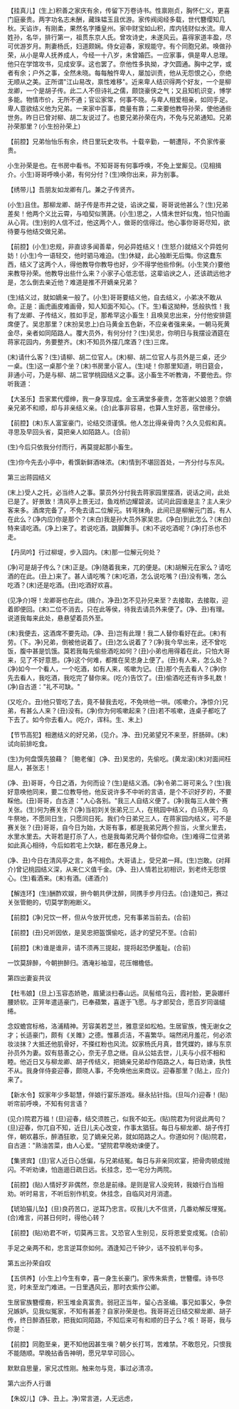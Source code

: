 <!-- { "loadSidebar": true } -->
【挂真儿】(生上)积善之家庆有余，传留下万卷诗书。性禀刚贞，胸怀仁义，更喜门庭豪贵。两字功名志未酬，藏珠韫玉且优游。家传阀阅经多载，世代簪缨知几秋。天谄诈，有刚柔，果然名字播皇州。家中财宝如山积，库内钱财似水流。卑人姓孙，名华，排行第一，祖贯东京人氏。曾攻诗史，未遂风云。喜得家道丰盈，尽可优游岁月。荆妻杨氏，妇道颇娴。侍女迎春，家规能守。有个同胞兄弟。唤做孙荣，从小是卑人抚养成人，今经一十八岁，未曾婚匹。一应家事，俱是卑人总理。他只在学馆攻书，见成安享。这也罢了。奈他性多执拗，才欠圆通。胸中之学，或者有余；户外之事，全然未晓。每每触忤卑人，屡加训责，他从无怨恨之心，奈绝无顺从之美。正所谓"江山易改，禀性难移"。近来卑人结识得两个好友，一个是柳龙卿，一个是胡子传。此二人不但诗礼之儒，颇饶豪侠之气；又且知机识变，博学多能。物情市价，无所不通；官讼家常，何事不晓。与卑人相爱相亲，如同手足。卑人意欲结义他为兄弟。一来家中百事，商量有靠；二来要他教导孙荣，使他通些世务。昨日已曾对柳、胡二友说过了。也要兄弟孙荣在内，不免与兄弟通知。兄弟孙荣那里？(小生扮孙荣上)

【前腔】兄弟怡怡乐有余，终日里玩史攻书。十载辛勤，一朝遭际，不负家传豪贵。

小生孙荣是也。在书房中看书。不知哥哥有何事呼唤，不免上堂厮见。(见相揖介。小生)哥哥呼唤小弟，有何分付？(生)唤你出来，非为别事。

【绣带儿】吾朋友如龙卿有几。兼之子传贤齐。

(小生)且住。那柳龙卿、胡子传是市井之徒，谄谀之蜚，哥哥说他甚么？(生)兄弟差矣！他两个义比云霄，与咱契似篑篪。(小生)思之，人情未世奸似鬼，怕只怕画从心背。(生)别的人信不过，他这两个人，做哥的信得过。他心事你哥哥尽知，欲待要与他结交做兄弟。

【前腔】(小生)忠规，非直谅多闻善辈，何必异姓结义！(生怒介)就结义个异姓何妨！(小生)今一语轻交，他时驷马难迫。(生)休疑，此心独断无后悔。你这蠢东西，结义了这两个人，得他教导你教导也好，少不得学他些伶俐。(小生笑介)要他来教导孙荣。他教导出些什么来？小家子心低志低，这辈谄谀之人，还该疏远他才是，怎么倒去亲近他？难道是推不开嫡亲兄弟？

(生)结义过，就如嫡亲一般了。(小生)哥哥要结义他，自去结义，小弟决不敢从命。正是：画虎画皮难画骨，知人知面不知心。(下。生)看这拗种，恁般执性！我有了龙卿、子传结义，胜如手足，那希罕这小畜生！且唤吴忠出来，分付他安排筵席便了。吴忠那里？(末扮吴忠上)白马黄金五色新，不应亲者强来亲。一朝马死黄金尽，亲者如同陌路人。覆大员外，有何分付？(生)吴忠，你明日与我摆设酒筵在蒋家花园内，务要整齐。(末)不知员外摆几席酒？(生)三席。

(末)请什么客？(生)请柳、胡二位官人。(末)柳、胡二位官人与员外是三桌，还少一桌。(生)这一桌那个坐？(末)书房里小官人。(生)唗！你那里知道，明日筵会，非通小可，乃是与柳、胡二官学桃园结义之事。这小畜生不听教诲，不要他去。你听我道：

【大圣乐】吾家累代缨绅，我一身享现成。金玉满堂多豪贵，怎答谢父娘恩？奈嫡亲兄弟不和顺，却与非亲结义亲。(合)此事非容易，也算人生好恶，宿世缘分。

【前腔】(末)东人富室豪门，论结交须谨慎。他人怎比得亲骨肉？久久见假和真。寻思及早回头省，莫把亲人如陌路人。(合前)

(生)今后只依我分付而行，再莫提起那小畜生。

(生)你今先去小亭中，肴馔新鲜酒味浓。(末)情到不堪回首处，一齐分付与东风。

第三出蒋园结义

(末上)受人之托，必当终人之事。蒙员外分付我去蒋家园里摆酒，说话之间，此处已是了。好景致！清风亭上景无过，鱼戏桥边耀碧波。试问此园谁是主？主人来少客来多。酒席完备了，不免去请二位解元。转弯抹角，此间已是柳解元门首。有人在此么？(净内应)你是那个？(末白)我是孙大员外家吴忠。(净白)到此怎么？(末白)特来请吃酒。(净上)来了。若说吃酒，跳脚舞手。(末)不说吃酒呢？(净)打杀也不走。

【丹凤吟】行过柳堤，步入园内。(末)那一位解元何处？

(净)可是胡子传么？(末)正是。(净)随着我来，兀的便是。(末)胡解元在家么？请吃酒的在此。(丑上)来了。甚人请吃嘴？(末)吃酒，怎么说吃嘴？(丑)没有嘴，怎么吃酒？(末)还是吃酒。(丑)吃酒好欢喜。

(见净介)呀！龙卿哥也在此。(揖介。净丑)怎不见孙兄来至？去接取，去接取，迎着即便回。(末)二位不消去，只在此等侯，待我去请员外来便了。(净、丑)有理。说道我每来此处，悬悬望着员外至。

(末)我便去，这酒席不要先动。(净、丑)岂有此理！我二人替你看好在此。(末)有劳。(下。净)兄弟，倒被他说着了。(丑)怎么说着了？(净)我今早出来，还不曾吃饭，腹中甚是饥饿。莫若我每先偷些酒吃如何？(丑)小弟也用得着在此，只怕大哥来，见了不好意思。(净)这个何难，都推在吴忠身上便了。(丑)有人来，怎么处？(净)如今一个看人，一个吃酒，如有人来，咳嗽为记。(丑)那个先去看人？(净)你先去看人，我吃酒，我吃完了替你来。(吃介)告饮了。(丑)偷酒吃还有许多礼数！(净)自古道："礼不可缺。"

(又吃介。丑)他只管吃了去，竟不替我去吃，不免哄他一哄。(咳嗽介。净惊介)兄弟，有甚么人来？(丑)没有。(净)你为何咳嗽起来？(丑)若不咳嗽，连桌子都吃了下去了。如今你去看人。(吃介，诨科。生、末上)

【节节高犯】相邀结义的好兄弟，(见介。净、丑)兄弟望兄不来至，肝肠碎。(末)试向前排吃食。

(生)为何盘馔先狼藉？［鲍老催］(净、丑)吴忠的，先偷吃。(黄龙滚)(末)对面间枉屈人，甚张志！

(净、丑)哥哥，今日之酒，为何而设？(生)是结义酒。(净)令弟二哥可来么？(生)我好意唤他同来，要二位教导他，他反说许多不中听的言语，是个不识好歹的，不要睬他。(丑)哥哥，白古道："人心各别。"我三人自结义便了。(净)我每三人做个赛关张。(生)何为赛关张？(净)当初刘关张弟兄三人，在桃园中结义，白马祭天，乌牛祭地，不愿同日生，只愿同日死。我们今日弟兄三人，在蒋家园内结义，可不是赛关张？(丑)哥哥，自今日为始，大哥有事，都是我弟兄两个担当，火里火里去，水里水里去。大哥若是打杀了人，也是我每弟兄两个替你偿命。(生)难得二位贤弟如此真心相待，今后如若宅上欠缺，都在愚兄身上。

(净、丑)今日在清风亭之言，各不相负。大哥请上，受兄弟一拜。(生)岂敢。(对拜介)曾记桃园结义深，从来仁义值千金。(净、丑)人情若比初相识，到老终无怨恨心。(生)看酒来。(末)有酒。(递酒介)

【解连环】(生)酬酢欢娱，拚今朝共伊沈醉，同携手步月归去。(合)逢知己，赛过关张管鲍的，切莫学割袍断义。

【前腔】(净)兄饮一杯，但从今放开忧虑，兄有事弟当前去。(合前)

【前腔】(丑)兄听因依，是吴忠把盔馔偷吃，适才的望兄不至。(合前)

【前腔】(末)谁是谁非，请不须再三提起，提将起恐伊羞耻。(合前)

一饮莫辞醉，今朝拚醉归。酒淹衫袖湿，花压帽檐低。

第四出妻妄共议

【杜韦娘】(旦上)玉容态娇艳，眉黛淡扫春山远。凤髻绾乌云，霞衬脸，更袅娜纤腰娇软。正笄年遣适豪门，已奉蘋繁，喜遂于飞愿。与才郎契合，愿百岁同谐缱绻。

念奴蟾宫标格，洛浦精神。芳容美若芝兰，雅意坚如松柏。生居宦族，愧无谢女之才；长适豪门，颇有《关雎》之德。惟慕贞洁，不喜繁华。端然闭月羞花，何必浓妆淡抹？大抵还他肌骨好，不搽红粉也风流。奴家杨氏月真，昔凭媒妁，嫁与东京孙员外为妻。奴有慈善之心，奈无子息之继。自从公姑去世，儿夫与小叔不相和睦。他近日又与柳龙卿、胡子传结义，把嫡亲兄弟却作陌路之人，每日劝谏，执性不从。我身伴侍妾迎春，颇晓人事，不免唤他出来商议。迎春那里？(贴上，应介)来了。

【新水令】奴家年少多聪慧，伴娘行宴乐游戏。昼永拈针指。(旦叫介)迎春！(贴)听帘前呼唤，不知有何言语？

(见介)院君万福！(旦)迎春，结交须胜己，似我不如无。(贴)院君为何说此两句？(旦)迎春，你兀自不知，近日儿夫心改变，作事太猖狂。每日与柳龙卿、胡子传打伴，朝欢暮乐，醉酒狂歌，见了嫡亲兄弟，就如陌路之人。你道如何？(贴)院君，自古道："熟油苦菜，由人心爱。"望院君早晚劝谏便了。

【集贤宾】(旦)官人近日心恁偏，与兄弟结冤。每日与非亲同欢宴，把骨肉顿成抛闪。不听劝谏，怕迤逦日疏日远。长挂念，恐一宅分为两院。

【前腔】(贴)人情好歹非偶然，奈总是前缘。是则是官人没宛转，我娘行白当相劝。听时易言，不听后别作机变。休挂念，自临风对月消遣。

【琥珀猫儿坠】(旦)良药苦口，逆耳乃忠言。叹我儿大不信贤，几番劝解反埋冤。(合)难言，问甚日何时，得他心转？

【前腔】(贴)劝君不听，切莫再三言。又恐官人生别见，反将恩爱变成冤。(合前)

手足之亲两不和，忠言逆耳奈如何。酒逢知己千钟少，话不投机半句多。

第五出孙荣自叹

【五供养】(小生上)今生有幸，喜一身生长豪门。家传朱紫贵，世簪缨。诗书尽览，时未至龙门难进。一日里遇风云，那时衣紫作公卿。

生居宦族簪缨裔，积玉堆金真富贵。弱冠正当年，留心古圣编。事兄如事父，争奈兄嫉妒。见我似冤家，不知有甚差？自家孙荣是也。我哥哥近日结交柳龙卿、胡子传，终日醉酒狂歌，把我如同陌路，不知后来可有和顺的日子么？咳！哥哥，我与你是：

【前腔】同胞至亲，更不知他因甚生嗔？朝夕长打骂，苦难禁。不敢怨兄，只恨我不能随顺。早晚拈香告神明，愿兄早早可回心。

默默自思量，家兄忒性刚。触来勿与竞，事过必清凉。

第六出乔人行谮

【朱奴儿】(净、丑上。净)常言道，人无远虑，

